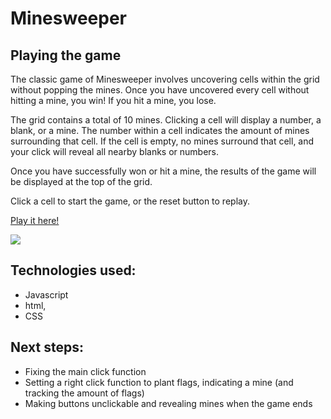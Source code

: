 # Minesweeper

## Playing the game

The classic game of Minesweeper involves uncovering cells within the grid without popping the mines. Once you have uncovered every cell without hitting a mine, you win! If you hit a mine, you lose.

The grid contains a total of 10 mines. Clicking a cell will display a number, a blank, or a mine. The number within a cell indicates the amount of mines surrounding that cell. If the cell is empty, no mines surround that cell, and your click will reveal all nearby blanks or numbers.

Once you have successfully won or hit a mine, the results of the game will be displayed at the top of the grid.

Click a cell to start the game, or the reset button to replay.

[Play it here!](https://jcantrell66.github.io/Minesweeper-Project)

<img src='https://i.imgur.com/M9zMsaI.png'>

## Technologies used:

- Javascript 
- html, 
- CSS

## Next steps:

- Fixing the main click function
- Setting a right click function to plant flags, indicating a mine (and tracking the amount of flags)
- Making buttons unclickable and revealing mines when the game ends
